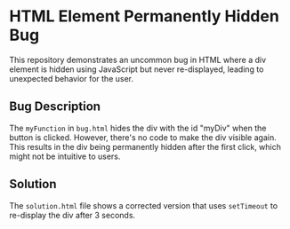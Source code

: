 # HTML Element Permanently Hidden Bug
This repository demonstrates an uncommon bug in HTML where a div element is hidden using JavaScript but never re-displayed, leading to unexpected behavior for the user.

## Bug Description
The `myFunction` in `bug.html` hides the div with the id "myDiv" when the button is clicked.  However, there's no code to make the div visible again. This results in the div being permanently hidden after the first click, which might not be intuitive to users.

## Solution
The `solution.html` file shows a corrected version that uses `setTimeout` to re-display the div after 3 seconds.